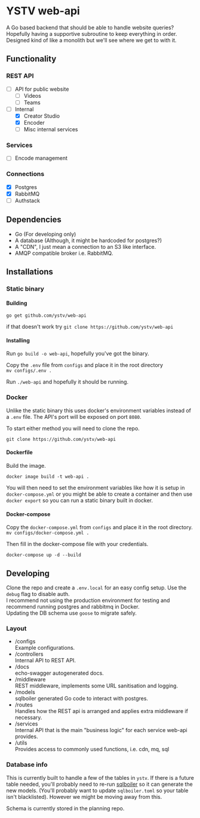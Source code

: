 # YSTV web-api

A Go based backend that should be able to handle website queries? Hopefully having a supportive subroutine to keep everything in order. Designed kind of like a monolith but we'll see where we get to with it.

## Functionality

### REST API

- [ ] API for public website
  - [ ] Videos
  - [ ] Teams
- [ ] Internal
  - [x] Creator Studio
  - [x] Encoder
  - [ ] Misc internal services

### Services

- [ ] Encode management

### Connections

- [x] Postgres
- [x] RabbitMQ
- [ ] Authstack

## Dependencies

- Go (For developing only)
- A database (Although, it might be hardcoded for postgres?)
- A "CDN", I just mean a connection to an S3 like interface.
- AMQP compatible broker i.e. RabbitMQ.

## Installations

### Static binary

#### Building

`go get github.com/ystv/web-api`

if that doesn't work try `git clone https://github.com/ystv/web-api`

#### Installing

Run `go build -o web-api`, hopefully you've got the binary.

Copy the `.env` file from `configs` and place it in the root directory  
`mv configs/.env .`

Run `./web-api` and hopefully it should be running.

### Docker

Unlike the static binary this uses docker's environment variables instead of a `.env` file. The API's port will be exposed on port `8080`.

To start either method you will need to clone the repo.

`git clone https://github.com/ystv/web-api`

#### Dockerfile

Build the image.

`docker image build -t web-api .`

You will then need to set the environment variables like how it is setup in `docker-compose.yml` or you might be able to create a container and then use `docker export` so you can run a static binary built in docker.

#### Docker-compose

Copy the `docker-compose.yml` from `configs` and place it in the root directory.  
`mv configs/docker-compose.yml .`

Then fill in the docker-compose file with your credentials.

`docker-compose up -d --build`

## Developing

Clone the repo and create a `.env.local` for an easy config setup. Use the `debug` flag to disable auth.  
I recommend not using the production environment for testing and recommend running postgres and rabbitmq in Docker.  
Updating the DB schema use `goose` to migrate safely.

### Layout

- /configs  
  Example configurations.
- /controllers  
  Internal API to REST API.
- /docs  
  echo-swagger autogenerated docs.
- /middleware  
  REST middleware, implements some URL sanitisation and logging.
- /models  
  sqlboiler generated Go code to interact with postgres.
- /routes  
  Handles how the REST api is arranged and applies extra middleware if necessary.
- /services  
  Internal API that is the main "business logic" for each service web-api provides.
- /utils  
  Provides access to commonly used functions, i.e. cdn, mq, sql

### Database info

This is currently built to handle a few of the tables in `ystv`. If there is a future table needed, you'll probably need to re-run [sqlboiler](https://github.com/volatiletech/sqlboiler) so it can generate the new models. (You'll probably want to update `sqlboiler.toml` so your table isn't blacklisted). However we might be moving away from this.

Schema is currently stored in the planning repo.

